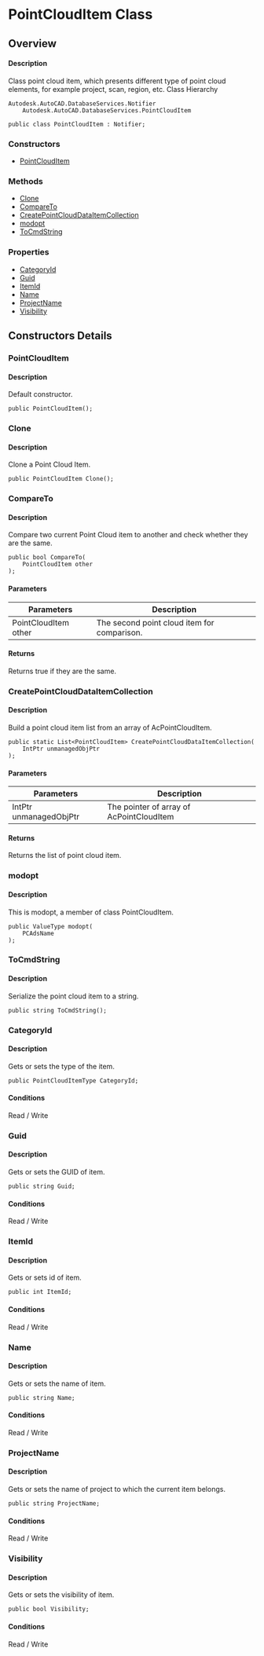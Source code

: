 # PointCloudItem Class

## Overview

#### Description
Class point cloud item, which presents different type of point cloud elements, for example project, scan, region, etc.
Class Hierarchy
```text
Autodesk.AutoCAD.DatabaseServices.Notifier
    Autodesk.AutoCAD.DatabaseServices.PointCloudItem
```

```text
public class PointCloudItem : Notifier;
```

### Constructors

- [PointCloudItem](#pointclouditem)

### Methods

- [Clone](#clone)
- [CompareTo](#compareto)
- [CreatePointCloudDataItemCollection](#createpointclouddataitemcollection)
- [modopt](#modopt)
- [ToCmdString](#tocmdstring)

### Properties

- [CategoryId](#categoryid)
- [Guid](#guid)
- [ItemId](#itemid)
- [Name](#name)
- [ProjectName](#projectname)
- [Visibility](#visibility)


## Constructors Details

### PointCloudItem

#### Description
Default constructor.
```text
public PointCloudItem();
```

### Clone

#### Description
Clone a Point Cloud Item.
```text
public PointCloudItem Clone();
```

### CompareTo

#### Description
Compare two current Point Cloud item to another and check whether they are the same.
```text
public bool CompareTo(
    PointCloudItem other
);
```

#### Parameters
| Parameters | Description |
| --- | --- |
| PointCloudItem other | The second point cloud item for comparison. |

#### Returns
Returns true if they are the same.
### CreatePointCloudDataItemCollection

#### Description
Build a point cloud item list from an array of AcPointCloudItem.
```text
public static List<PointCloudItem> CreatePointCloudDataItemCollection(
    IntPtr unmanagedObjPtr
);
```

#### Parameters
| Parameters | Description |
| --- | --- |
| IntPtr unmanagedObjPtr | The pointer of array of AcPointCloudItem |

#### Returns
Returns the list of point cloud item.
### modopt

#### Description
This is modopt, a member of class PointCloudItem.
```text
public ValueType modopt(
    PCAdsName
);
```

### ToCmdString

#### Description
Serialize the point cloud item to a string.
```text
public string ToCmdString();
```

### CategoryId

#### Description
Gets or sets the type of the item.
```text
public PointCloudItemType CategoryId;
```

#### Conditions
Read / Write
### Guid

#### Description
Gets or sets the GUID of item.
```text
public string Guid;
```

#### Conditions
Read / Write
### ItemId

#### Description
Gets or sets id of item.
```text
public int ItemId;
```

#### Conditions
Read / Write
### Name

#### Description
Gets or sets the name of item.
```text
public string Name;
```

#### Conditions
Read / Write
### ProjectName

#### Description
Gets or sets the name of project to which the current item belongs.
```text
public string ProjectName;
```

#### Conditions
Read / Write
### Visibility

#### Description
Gets or sets the visibility of item.
```text
public bool Visibility;
```

#### Conditions
Read / Write